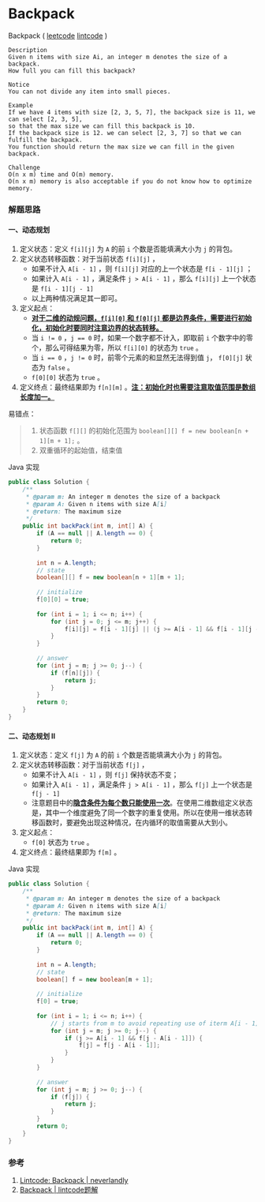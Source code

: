 # Backpack

Backpack  ( [leetcode]() [lintcode](http://www.lintcode.com/en/problem/backpack/) )

```
Description
Given n items with size Ai, an integer m denotes the size of a backpack. 
How full you can fill this backpack?

Notice
You can not divide any item into small pieces.

Example
If we have 4 items with size [2, 3, 5, 7], the backpack size is 11, we can select [2, 3, 5], 
so that the max size we can fill this backpack is 10. 
If the backpack size is 12. we can select [2, 3, 7] so that we can fulfill the backpack.
You function should return the max size we can fill in the given backpack.

Challenge 
O(n x m) time and O(m) memory.
O(n x m) memory is also acceptable if you do not know how to optimize memory.
```



### 解题思路

#### 一、动态规划 

1. 定义状态：定义 `f[i][j]` 为 `A` 的前 `i` 个数是否能填满大小为 `j` 的背包。
2. 定义状态转移函数：对于当前状态 `f[i][j]` ，
   - 如果不计入 `A[i - 1]` ，则 `f[i][j]` 对应的上一个状态是 `f[i - 1][j]` ；
   - 如果计入 `A[i - 1]` ，满足条件 `j > A[i - 1]` ，那么 `f[i][j]` 上一个状态是 `f[i - 1][j - 1]` 
   - 以上两种情况满足其一即可。
3. 定义起点：
   - <u>**对于二维的动规问题，`f[i][0]` 和 `f[0][j]` 都是边界条件，需要进行初始化，初始化时要同时注意边界的状态转移。**</u>
   - 当 `i != 0` ，`j == 0` 时，如果一个数字都不计入，即取前 `i` 个数字中的零个，那么可得结果为零，所以 `f[i][0]` 的状态为 `true` 。
   - 当 `i == 0` ，`j != 0` 时，前零个元素的和显然无法得到值 `j`， `f[0][j]` 状态为 `false` 。
   - `f[0][0]` 状态为 `true` 。
4. 定义终点：最终结果即为 `f[n][m]` 。<u>**注：初始化时也需要注意取值范围是数组长度加一。**</u>

易错点：

> 1. 状态函数 `f[][]` 的初始化范围为 `boolean[][] f = new boolean[n + 1][m + 1];` 。
> 2. 双重循环的起始值，结束值

Java 实现

```java
public class Solution {
    /**
     * @param m: An integer m denotes the size of a backpack
     * @param A: Given n items with size A[i]
     * @return: The maximum size
     */
    public int backPack(int m, int[] A) {
        if (A == null || A.length == 0) {
            return 0;
        }
        
        int n = A.length;
        // state
        boolean[][] f = new boolean[n + 1][m + 1];
        
        // initialize
        f[0][0] = true;
        
        for (int i = 1; i <= n; i++) {
            for (int j = 0; j <= m; j++) {
                f[i][j] = f[i - 1][j] || (j >= A[i - 1] && f[i - 1][j - A[i - 1]]) ;
            }
        }
        
        // answer
        for (int j = m; j >= 0; j--) {
            if (f[n][j]) {
                return j;
            }
        }
        return 0;
    }
}
```



#### 二、动态规划 II

1. 定义状态：定义 `f[j]` 为 `A` 的前 `i` 个数是否能填满大小为 `j` 的背包。
2. 定义状态转移函数：对于当前状态 `f[j]` ，
   - 如果不计入 `A[i - 1]` ，则 `f[j]` 保持状态不变；
   - 如果计入 `A[i - 1]` ，满足条件 `j > A[i - 1]` ，那么 `f[j]` 上一个状态是 `f[j - 1]` 
   - 注意题目中的<u>**隐含条件为每个数只能使用一次**</u>。在使用二维数组定义状态是，其中一个维度避免了同一个数字的重复使用。所以在使用一维状态转移函数时，要避免出现这种情况，在内循环的取值需要从大到小。
3. 定义起点：
   - `f[0]` 状态为 `true` 。
4. 定义终点：最终结果即为 `f[m]` 。

Java 实现

```java
public class Solution {
    /**
     * @param m: An integer m denotes the size of a backpack
     * @param A: Given n items with size A[i]
     * @return: The maximum size
     */
    public int backPack(int m, int[] A) {
        if (A == null || A.length == 0) {
            return 0;
        }
        
        int n = A.length;
        // state
        boolean[] f = new boolean[m + 1];
        
        // initialize
        f[0] = true;
        
        for (int i = 1; i <= n; i++) {
            // j starts from m to avoid repeating use of iterm A[i - 1]
            for (int j = m; j >= 0; j--) {
                if (j >= A[i - 1] && f[j - A[i - 1]]) {
                    f[j] = f[j - A[i - 1]];
                }
            }
        }
        
        // answer
        for (int j = m; j >= 0; j--) {
            if (f[j]) {
                return j;
            }
        }
        return 0;
    }
}
```



### 参考

1. [Lintcode: Backpack | neverlandly](http://www.cnblogs.com/EdwardLiu/p/4269149.html)
2. [Backpack | lintcode题解](https://lefttree.gitbooks.io/leetcode/content/dynamicProgramming2/backpack.html)





